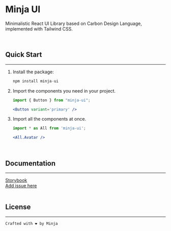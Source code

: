 # Minja UI

Minimalistic React UI Library based on Carbon Design Language, implemented with Tailwind CSS. 

<br />

## Quick Start

<hr>

1. Install the package:

   ```jsx
   npm install minja-ui
   ```

2. Import the components you need in your project.

   ```jsx
   import { Button } from "minja-ui";

   <Button variant='primary' />
   ```

3. Import all the components at once.

   ```jsx
   import * as All from 'minja-ui';

   <All.Avatar />
   ```

<br />

## Documentation

<hr>
	<a href="https://minja-ui.netlify.app/" 
      target="_blank">
   Storybook
	</a>
<br />
	<a href="https://github.com/minime89-maker/ui-library/issues" target='_blank'>
		Add issue here
	</a>

<br />
<br />

## License

<hr>

    Crafted with ❤️ by Minja
